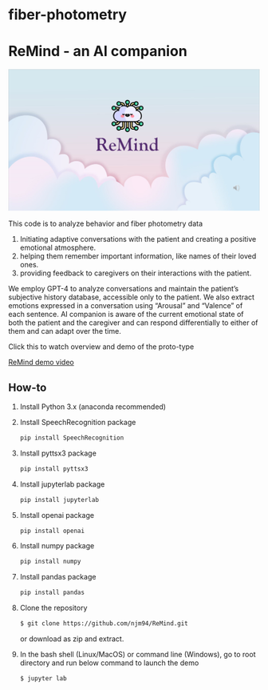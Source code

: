 # fiber-photometry

**ReMind** - an AI companion
===============================
![ReMind](https://github.com/njm94/ReMind/blob/56ac4a020b05d1f62d200e4b901eb270cd8924cf/banner.png?raw=true)




This code is to analyze behavior and fiber photometry data 
1. Initiating adaptive conversations with the patient and creating a positive emotional atmosphere.
2. helping them remember important information, like names of their loved ones.
3. providing feedback to caregivers on their interactions with the patient.

We employ GPT-4 to analyze conversations and maintain the patient’s subjective history database, accessible only to the patient. We also extract emotions expressed in a conversation using “Arousal” and “Valence” of each sentence. AI companion is aware of the current emotional state of both the patient and the caregiver and can respond differentially to either of them and can adapt over the time.

Click this to watch overview and demo of the proto-type

[ReMind demo video](https://youtu.be/Oef0Ey3DG8c)


How-to
---------------------------

1. Install Python 3.x (anaconda recommended)
2. Install SpeechRecognition package
    ```bash
    pip install SpeechRecognition
    ```
3. Install pyttsx3 package
    ```bash
    pip install pyttsx3
    ```
4. Install jupyterlab package
    ```bash
    pip install jupyterlab
    ```
5. Install openai package
    ```bash
    pip install openai
    ```
5. Install numpy package
    ```bash
    pip install numpy
    ```
5. Install pandas package
    ```bash
    pip install pandas
    ```
6. Clone the repository

   ```bash
   $ git clone https://github.com/njm94/ReMind.git
   ```
   or download as zip and extract.

7. In the bash shell (Linux/MacOS) or command line (Windows), go to root directory and run below command to launch the demo

   ```bash
   $ jupyter lab
   ```
